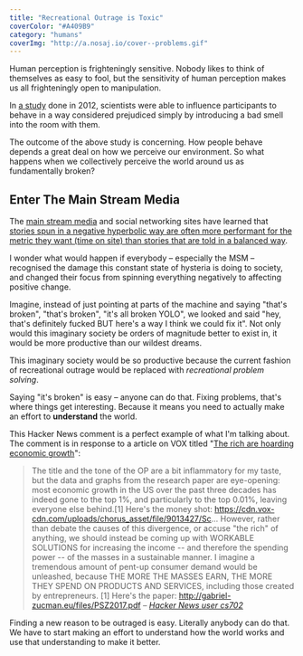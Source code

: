 ```yaml
---
title: "Recreational Outrage is Toxic"
coverColor: "#A409B9"
category: "humans"
coverImg: "http://a.nosaj.io/cover--problems.gif"
---
```


Human perception is frighteningly sensitive. Nobody likes to think of themselves as easy to fool, but the sensitivity of human perception makes us all frighteningly open to manipulation. 

In [a study](https://www.newscientist.com/article/mg21528731-800-the-yuck-factor-the-surprising-power-of-disgust/) done in 2012, scientists were able to influence participants to behave in a way considered prejudiced simply by introducing a bad smell into the room with them.

The outcome of the above study is concerning. How people behave depends a great deal on how we perceive our environment. So what happens when we collectively perceive the world around us as fundamentally broken?

## Enter The Main Stream Media
The [main stream media](https://en.wikipedia.org/wiki/Mainstream_media) and social networking sites have learned that [stories spun in a negative hyperbolic way are often more performant for the metric they want (time on site) than stories that are told in a balanced way](https://www.theatlantic.com/technology/archive/2014/06/everything-we-know-about-facebooks-secret-mood-manipulation-experiment/373648/).

I wonder what would happen if everybody – especially the MSM – recognised the damage this constant state of hysteria is doing to society, and changed their focus from spinning everything negatively to affecting positive change.

Imagine, instead of just pointing at parts of the machine and saying "that's broken", "that's broken", "it's all broken YOLO", we looked and said "hey, that's definitely fucked BUT here's a way I think we could fix it". Not only would this imaginary society be orders of magnitude better to exist in, it would be more productive than our wildest dreams. 

This imaginary society would be so productive because the current fashion of recreational outrage would be replaced with *recreational problem solving*.

Saying "it's broken" is easy – anyone can do that. Fixing problems, that's where things get interesting. Because it means you need to actually make an effort to **understand** the world.

This Hacker News comment is a perfect example of what I'm talking about. The comment is in response to a article on VOX titled "[The rich are hoarding economic growth](https://www.vox.com/policy-and-politics/2017/8/8/16112368/piketty-saez-zucman-income-growth-inequality-stagnation-chart)":

> The title and the tone of the OP are a bit inflammatory for my taste, but the data and graphs from the research paper are eye-opening: most economic growth in the US over the past three decades has indeed gone to the top 1%, and particularly to the top 0.01%, leaving everyone else behind.[1]
> Here's the money shot: https://cdn.vox-cdn.com/uploads/chorus_asset/file/9013427/Sc...
> However, rather than debate the causes of this divergence, or accuse "the rich" of anything, we should instead be coming up with WORKABLE SOLUTIONS for increasing the income -- and therefore the spending power -- of the masses in a sustainable manner.
> I imagine a tremendous amount of pent-up consumer demand would be unleashed, because THE MORE THE MASSES EARN, THE MORE THEY SPEND ON PRODUCTS AND SERVICES, including those created by entrepreneurs.
> [1] Here's the paper: http://gabriel-zucman.eu/files/PSZ2017.pdf
> <cite>– [Hacker News user cs702](https://news.ycombinator.com/item?id=15060604)</cite>

Finding a new reason to be outraged is easy. Literally anybody can do that. We have to start making an effort to understand how the world works and use that understanding to make it better.